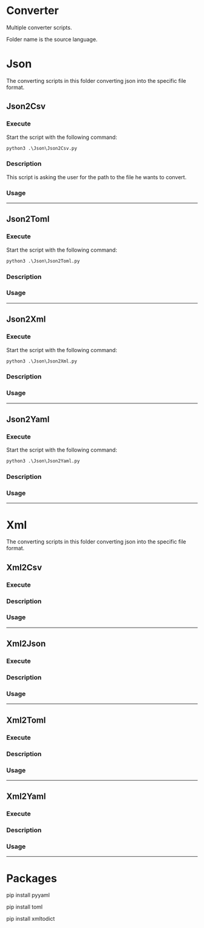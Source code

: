 # Converter

Multiple converter scripts. 

Folder name is the source language.
##

# Json

The converting scripts in this folder converting json into the specific file format.

## Json2Csv

### Execute

Start the script with the following command:

```cmd
python3 .\Json\Json2Csv.py
```

### Description

This script is asking the user for the path to the file he wants to convert.

### Usage


---
## Json2Toml

### Execute

Start the script with the following command:

```cmd
python3 .\Json\Json2Toml.py
```

### Description

### Usage


---
## Json2Xml

### Execute

Start the script with the following command:

```cmd
python3 .\Json\Json2Xml.py
```

### Description

### Usage


---
## Json2Yaml

### Execute

Start the script with the following command:

```cmd
python3 .\Json\Json2Yaml.py
```

### Description

### Usage


---
# Xml

The converting scripts in this folder converting json into the specific file format.

## Xml2Csv

### Execute

### Description

### Usage


---
## Xml2Json

### Execute

### Description

### Usage


---
## Xml2Toml

### Execute

### Description

### Usage


---
## Xml2Yaml

### Execute

### Description

### Usage


---
# Packages

pip install pyyaml

pip install toml

pip install xmltodict